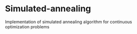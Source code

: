 # Simulated-annealing
Implementation of simulated annealing algorithm for continuous optimization problems
